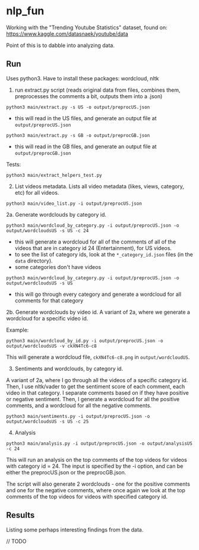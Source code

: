 # nlp_fun
Working with the "Trending Youtube Statistics" dataset, found on: https://www.kaggle.com/datasnaek/youtube/data

Point of this is to dabble into analyzing data.

## Run
Uses python3. Have to install these packages: wordcloud, nltk

1. run extract.py script (reads original data from files, combines them, preprocesses the comments a bit, outputs them into a .json)

`python3 main/extract.py -s US -o output/preprocUS.json`
- this will read in the US files, and generate an output file at `output/preprocUS.json`

`python3 main/extract.py -s GB -o output/preprocGB.json`
- this will read in the GB files, and generate an output file at `output/preprocGB.json`

Tests:

`python3 main/extract_helpers_test.py`

2. List videos metadata.
Lists all video metadata (likes, views, category, etc) for all videos.

`python3 main/video_list.py -i output/preprocUS.json`

2a. Generate wordclouds by category id.

`python3 main/wordcloud_by_category.py -i output/preprocUS.json -o output/wordcloudsUS -s US -c 24`
- this will generate a wordcloud for all of the comments of all of the videos that are in category id 24 (Entertainment), for US videos.
- to see the list of category ids, look at the `*_category_id.json` files (in the `data` directory).
- some categories don't have videos

`python3 main/wordcloud_by_category.py -i output/preprocUS.json -o output/wordcloudsUS -s US`
- this will go through every category and generate a wordcloud for all comments for that category

2b. Generate wordclouds by video id.
A variant of 2a, where we generate a wordcloud for a specific video id.

Example:

`python3 main/wordcloud_by_id.py -i output/preprocUS.json -o output/wordcloudsUS -v ckXN4Tc6-c8`

This will generate a wordcloud file, `ckXN4Tc6-c8.png` in `output/wordcloudUS`.

3. Sentiments and wordclouds, by category id.

A variant of 2a, where I go through all the videos of a specific category id.
Then, I use nltk/vader to get the sentiment score of each comment, each video in that category.
I separate comments based on if they have positive or negative sentiment.
Then, I generate a wordcloud for all the positive comments, and a wordcloud for all the negative comments.

`python3 main/sentiments.py -i output/preprocUS.json -o output/wordcloudsUS -s US -c 25`

4. Analysis

`python3 main/analysis.py -i output/preprocUS.json -o output/analysisUS -c 24`

This will run an analysis on the top comments of the top videos for videos with category id = 24.
The input is specified by the -i option, and can be either the preprocUS.json or the preprocGB.json.

The script will also generate 2 wordclouds - one for the positive comments and one for the negative comments,
where once again we look at the top comments of the top videos for videos with specified category id. 


## Results
Listing some perhaps interesting findings from the data.

// TODO